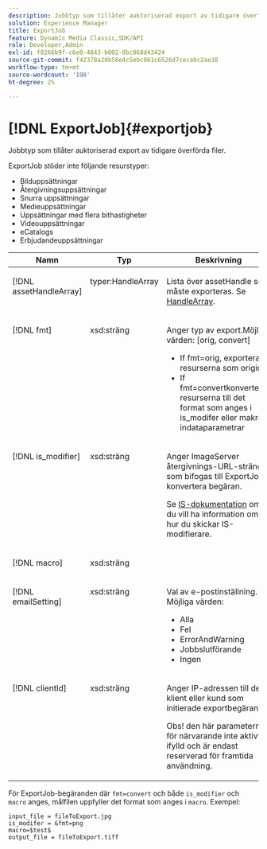 ```yaml
---
description: Jobbtyp som tillåter auktoriserad export av tidigare överförda filer.
solution: Experience Manager
title: ExportJob
feature: Dynamic Media Classic,SDK/API
role: Developer,Admin
exl-id: f0266b9f-c6e0-4843-b002-0bc068d43424
source-git-commit: f42378a20b58e4c5ebc961c6526d7cecabc2ae38
workflow-type: tm+mt
source-wordcount: '198'
ht-degree: 2%

---
```


# [!DNL ExportJob]{#exportjob}

Jobbtyp som tillåter auktoriserad export av tidigare överförda filer.

ExportJob stöder inte följande resurstyper:

* Bilduppsättningar
* Återgivningsuppsättningar
* Snurra uppsättningar
* Medieuppsättningar
* Uppsättningar med flera bithastigheter
* Videouppsättningar
* eCatalogs
* Erbjudandeuppsättningar

<table id="table_D8F3FD30D15648BFA5B980D3DC0A5AB1"> 
 <thead> 
  <tr> 
   <th colname="col1" class="entry"> Namn </th> 
   <th colname="col2" class="entry"> Typ </th> 
   <th colname="col3" class="entry"> Beskrivning </th> 
  </tr> 
 </thead>
 <tbody> 
  <tr valign="top"> 
   <td colname="col1"> <p> <span class="codeph"> <span class="varname"> [!DNL assetHandleArray]</span> </span> </p> </td> 
   <td colname="col2"> <p> <span class="codeph"> typer:HandleArray</span> </p> </td> 
   <td colname="col3" valign="top"> <p>Lista över <span class="codeph"> assetHandle</span> som måste exporteras. Se <a href="../../types/c-data-types/r-handle-array.md#reference-1b93fefb5477459faf9253b54349b5f9" type="reference" format="dita" scope="local"> HandleArray</a>. </p> </td> 
  </tr> 
  <tr valign="top"> 
   <td colname="col1"> <p> <span class="codeph"> <span class="varname"> [!DNL fmt]</span> </span> </p> </td> 
   <td colname="col2"> <p> <span class="codeph"> xsd:sträng </span> </p> </td> 
   <td colname="col3"> <p>Anger typ av <span class="codeph"> export.Möjliga värden</span>: [orig, convert] </p> <p> 
     <ul id="ul_16EF4B14100C4C7AA464CA9CF7F11D1C"> 
      <li id="li_DAB2844CC55145C88A18A1F8EC4527F9">If <span class="codeph"> fmt=orig</span>, exporteras resurserna som original </li> 
      <li id="li_07F2F8D159934D889FDC1022AB12B564">If <span class="codeph"> fmt=convert</span>konverteras resurserna till det format som anges i <span class="codeph"> is_modifer</span> eller <span class="codeph"> makro</span> indataparametrar </li> 
     </ul> </p> </td> 
  </tr> 
  <tr valign="top"> 
   <td colname="col1"> <p> <span class="codeph"> <span class="varname"> [!DNL is_modifier]</span> </span> </p> </td> 
   <td colname="col2"> <p> <span class="codeph"> xsd:sträng </span> </p> </td> 
   <td colname="col3"> <p>Anger <span class="codeph"> ImageServer</span> återgivnings-URL-sträng som bifogas till ExportJob <span class="codeph"> konvertera</span> begäran. </p> <p>Se <a href="https://experienceleague.adobe.com/docs/dynamic-media-developer-resources/image-serving-api/homeisir.html" scope="external" format="html"> IS-dokumentation</a> om du vill ha information om hur du skickar IS-modifierare. </p> </td> 
  </tr> 
  <tr valign="top"> 
   <td colname="col1"> <p> <span class="codeph"> <span class="varname"> [!DNL macro]</span> </span> </p> </td> 
   <td colname="col2"> <p> <span class="codeph"> xsd:sträng </span> </p> </td> 
   <td colname="col3"> <p></p> </td> 
  </tr> 
  <tr valign="top"> 
   <td colname="col1"> <p> <span class="codeph"> <span class="varname"> [!DNL emailSetting]</span> </span> </p> </td> 
   <td colname="col2"> <p> <span class="codeph"> xsd:sträng </span> </p> </td> 
   <td colname="col3"> <p>Val av e-postinställning. Möjliga värden: </p> <p> 
     <ul id="ul_0EEDAE11B7CD4C53A6E4B2B8CB2CF730"> 
      <li id="li_F235F93828594ED78C6D464440F953FF"> <span class="codeph"> Alla</span> </li> 
      <li id="li_59E14E7EBFA64432A5FAC15DA21A0521"> <span class="codeph"> Fel</span> </li> 
      <li id="li_BFE0B52CADD14CC1BA1AF42AB0AA1CE1"> <span class="codeph"> ErrorAndWarning</span> </li> 
      <li id="li_BE3AA67E14FB487B8B9CD6EF3D58824C"> <span class="codeph"> Jobbslutförande</span> </li> 
      <li id="li_409C68AD0D244975BFB86B08609E0146"> <span class="codeph"> Ingen</span> </li> 
     </ul> </p> </td> 
  </tr> 
  <tr valign="top"> 
   <td colname="col1"> <p> <span class="codeph"> <span class="varname"> [!DNL clientId]</span> </span> </p> </td> 
   <td colname="col2"> <p> <span class="codeph"> xsd:sträng </span> </p> </td> 
   <td colname="col3"> <p>Anger IP-adressen till den klient eller kund som initierade exportbegäran. </p> <p> <p>Obs! den här parametern är för närvarande inte aktivt ifylld och är endast reserverad för framtida användning. </p> </p> </td> 
  </tr> 
 </tbody> 
</table>

För ExportJob-begäranden där `fmt=convert` och både `is_modifier` och `macro` anges, målfilen uppfyller det format som anges i `macro`. Exempel:

```
input_file = fileToExport.jpg
is_modifer = &fmt=png
macro=$test$ 
output_file = fileToExport.tiff
```
